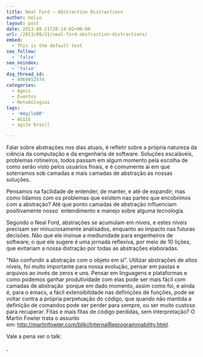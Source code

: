 ```yaml
---
title: Neal Ford – Abstraction Distractions
author: helio
layout: post
date: 2013-08-21T20:14:02+00:00
url: /2013/08/21/neal-ford-abstraction-distractions/
embed:
  - This is the default text
seo_follow:
  - 'false'
seo_noindex:
  - 'false'
dsq_thread_id:
  - 4969852574
categories:
  - Ageis
  - Eventos
  - Metodologias
tags:
  - '#AgileBR'
  - AGILE
  - agile brazil

---
```

Falar sobre abstrações nos dias atuais, é refletir sobre a própria natureza da ciência da computação e da engenharia de software. Soluções escaláveis, problemas rotineiros, todos passam em algum momento pela escolha de como serão visto pelos usuários finais, e é comumente aí em que soterramos sob camadas e mais camadas de abstração as nossas soluções.

Pensamos na facilidade de entender, de manter, e até de expandir; mas como lidamos com os problemas que existem nas partes que encobrimos com a abstração? Até que ponto camadas de abstração influenciam positivamente nosso  entendimento e manejo sobre alguma tecnologia.

Segundo o Neal Ford, abstrações se acumulam em níveis, e estes níveis precisam ser minuciosamente analisados, enquanto ao impacto nas futuras decisões. Não que ele insinue a mediunidade para engenheiros de software; o que ele sugere é uma jornada reflexiva, por meio de 10 lições, que evitariam a nossa distração por todas as abstrações elaboradas.

&#8220;Não confundir a abstração com o objeto em sí&#8221;. Utilizar abstrações de altos níveis, foi muito importante para nossa evolução, pensar em pastas e arquivos ao invés de zeros e uns. Pensar em linguagens e plataformas e como podemos ganhar produtividade com elas pode ser mais fácil com camadas de abstração  porque em dado momento, assim como foi, e ainda é, para o emacs, a fácil extensibilidade nas definições de funções, pode se voltar contra a própria perpetuação do código, que quando não mantida a definição de comandos pode ser perder para sempre, ou ser muito custoso para recuperar. Fitas e mais fitas de código perdidas, sem interpretação? O Martin Fowler trata o assunto em: <http://martinfowler.com/bliki/InternalReprogrammability.html>.

Vale a pena ver o talk:

[ ][1]

 [1]: http://vimeo.com/44235657